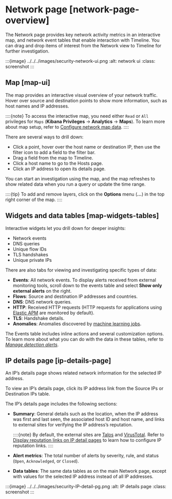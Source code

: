 # Network page [network-page-overview]

The Network page provides key network activity metrics in an interactive map, and network event tables that enable interaction with Timeline. You can drag and drop items of interest from the Network view to Timeline for further investigation.

:::{image} ../../../images/security-network-ui.png
:alt: network ui
:class: screenshot
:::


## Map [map-ui]

The map provides an interactive visual overview of your network traffic. Hover over source and destination points to show more information, such as host names and IP addresses.

::::{note}
To access the interactive map, you need either `Read` or `All` privileges for `Maps` (**Kibana Privileges** → **Analytics** → **Maps**). To learn more about map setup, refer to [Configure network map data](../../../solutions/security/explore/configure-network-map-data.md).
::::


There are several ways to drill down:

* Click a point, hover over the host name or destination IP, then  use the filter icon to add a field to the filter bar.
* Drag a field from the map to Timeline.
* Click a host name to go to the Hosts page.
* Click an IP address to open its details page.

You can start an investigation using the map, and the map refreshes to show related data when you run a query or update the time range.

::::{tip}
To add and remove layers, click on the **Options** menu (**…​**) in the top right corner of the map.
::::



## Widgets and data tables [map-widgets-tables]

Interactive widgets let you drill down for deeper insights:

* Network events
* DNS queries
* Unique flow IDs
* TLS handshakes
* Unique private IPs

There are also tabs for viewing and investigating specific types of data:

* **Events**: All network events. To display alerts received from external monitoring tools, scroll down to the events table and select **Show only external alerts** on the right.
* **Flows**: Source and destination IP addresses and countries.
* **DNS**: DNS network queries.
* **HTTP**: Received HTTP requests (HTTP requests for applications using [Elastic APM](https://www.elastic.co/guide/en/kibana/current/apm-getting-started.html) are monitored by default).
* **TLS**: Handshake details.
* **Anomalies**: Anomalies discovered by [machine learning jobs](../../../solutions/security/advanced-entity-analytics/anomaly-detection.md).

The Events table includes inline actions and several customization options. To learn more about what you can do with the data in these tables, refer to [*Manage detection alerts*](../../../solutions/security/detect-and-alert/manage-detection-alerts.md).


## IP details page [ip-details-page]

An IP’s details page shows related network information for the selected IP address.

To view an IP’s details page, click its IP address link from the Source IPs or Destination IPs table.

The IP’s details page includes the following sections:

* **Summary**: General details such as the location, when the IP address was first and last seen, the associated host ID and host name, and links to external sites for verifying the IP address’s reputation.

    ::::{note}
    By default, the external sites are [Talos](https://talosintelligence.com/) and [VirusTotal](https://www.virustotal.com/). Refer to [Display reputation links on IP detail pages](../../../solutions/security/get-started/configure-advanced-settings.md#ip-reputation-links) to learn how to configure IP reputation links.
    ::::

* **Alert metrics**: The total number of alerts by severity, rule, and status (`Open`, `Acknowledged`, or `Closed`).
* **Data tables**: The same data tables as on the main Network page, except with values for the selected IP address instead of all IP addresses.

:::{image} ../../../images/security-IP-detail-pg.png
:alt: IP details page
:class: screenshot
:::



